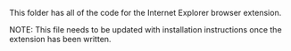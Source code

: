 This folder has all of the code for the Internet Explorer browser extension.  

NOTE: This file needs to be updated with installation instructions once the extension has been written.
